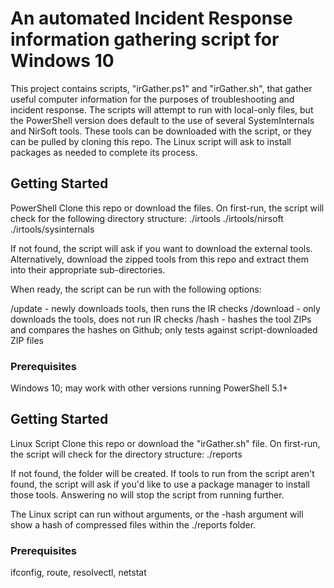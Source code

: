 # An automated Incident Response information gathering script for Windows 10
This project contains scripts, "irGather.ps1" and "irGather.sh", that gather useful computer information for the purposes of troubleshooting and incident response. The scripts will attempt to run with local-only files, but the PowerShell version does default to the use of several SystemInternals and NirSoft tools. These tools can be downloaded with the script, or they can be pulled by cloning this repo. The Linux script will ask to install packages as needed to complete its process.

## Getting Started
PowerShell
Clone this repo or download the files. On first-run, the script will check for the following directory structure:
./irtools
./irtools/nirsoft
./irtools/sysinternals

If not found, the script will ask if you want to download the external tools. Alternatively, download the zipped tools from this repo and extract them into their appropriate sub-directories.

When ready, the script can be run with the following options:

/update - newly downloads tools, then runs the IR checks
/download - only downloads the tools, does not run IR checks
/hash - hashes the tool ZIPs and compares the hashes on Github; only tests against script-downloaded ZIP files

### Prerequisites
Windows 10; may work with other versions running PowerShell 5.1+

## Getting Started
Linux Script
Clone this repo or download the "irGather.sh" file. On first-run, the script will check for the directory structure:
./reports

If not found, the folder will be created. If tools to run from the script aren't found, the script will ask if you'd like to use a package manager to install those tools. Answering no will stop the script from running further.

The Linux script can run without arguments, or the -hash argument will show a hash of compressed files within the ./reports folder.

### Prerequisites
ifconfig, route, resolvectl, netstat
